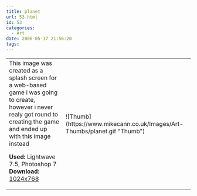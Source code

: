 ```yaml
---
title: planet
url: 53.html
id: 53
categories:
  - Art
date: 2006-05-17 21:56:20
tags:
---
```


<table width="100%" cellspacing="0" cellpadding="0" border="0">
<tr>
<td>This image was created as a splash screen for a web-based game i was going to create, however i never realy got round to creating the game and ended up with this image instead

<span style="font-weight: bold">Used:</span> Lightwave 7.5, Photoshop 7
<span style="font-weight: bold">Download:</span> [1024x768](https://www.mikecann.co.uk/Images/Art-Full/planet.jpg)</td>

<td>![Thumb](https://www.mikecann.co.uk/Images/Art-Thumbs/planet.gif "Thumb")</td>
</tr>
</table>
